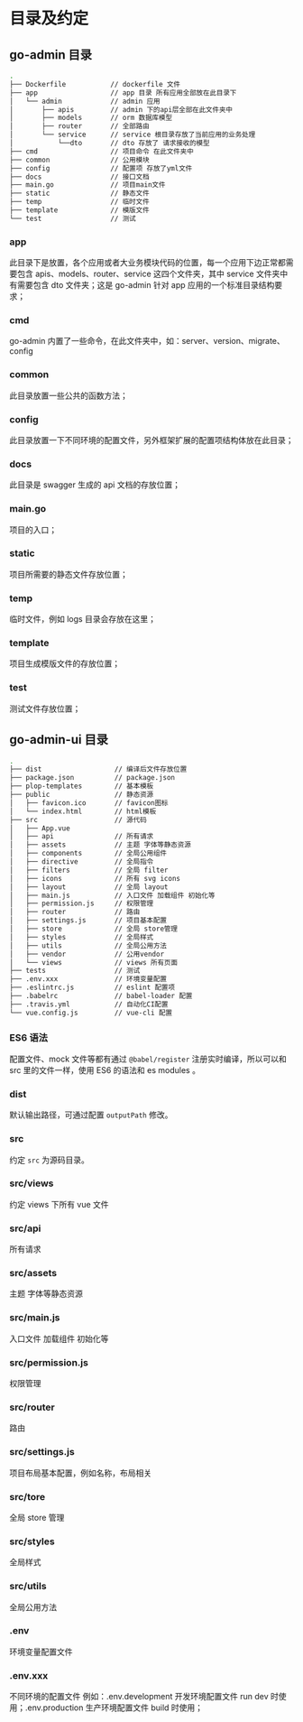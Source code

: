 # 目录及约定

## go-admin 目录

```bash
.
├── Dockerfile           // dockerfile 文件
├── app                  // app 目录 所有应用全部放在此目录下
│   └── admin            // admin 应用
│       ├── apis         // admin 下的api层全部在此文件夹中
│       ├── models       // orm 数据库模型
│       ├── router       // 全部路由
│       └── service      // service 根目录存放了当前应用的业务处理
│           └──dto       // dto 存放了 请求接收的模型
├── cmd                  // 项目命令 在此文件夹中
├── common               // 公用模块
├── config               // 配置项 存放了yml文件
├── docs                 // 接口文档
├── main.go              // 项目main文件
├── static               // 静态文件
├── temp                 // 临时文件
├── template             // 模版文件
└── test                 // 测试
```

### app

此目录下是放置，各个应用或者大业务模块代码的位置，每一个应用下边正常都需要包含 apis、models、router、service 这四个文件夹，其中 service 文件夹中有需要包含 dto 文件夹；这是 go-admin 针对 app 应用的一个标准目录结构要求；

### cmd

go-admin 内置了一些命令，在此文件夹中，如：server、version、migrate、config

### common

此目录放置一些公共的函数方法；

### config

此目录放置一下不同环境的配置文件，另外框架扩展的配置项结构体放在此目录；

### docs

此目录是 swagger 生成的 api 文档的存放位置；

### main.go

项目的入口；

### static

项目所需要的静态文件存放位置；

### temp

临时文件，例如 logs 目录会存放在这里；

### template

项目生成模版文件的存放位置；

### test

测试文件存放位置；

## go-admin-ui 目录

```bash
.
├── dist                  // 编译后文件存放位置
├── package.json          // package.json
├── plop-templates        // 基本模板
├── public                // 静态资源
│   ├── favicon.ico       // favicon图标
│   └── index.html        // html模板
├── src                   // 源代码
│   ├── App.vue
│   ├── api               // 所有请求
│   ├── assets            // 主题 字体等静态资源
│   ├── components        // 全局公用组件
│   ├── directive         // 全局指令
│   ├── filters           // 全局 filter
│   ├── icons             // 所有 svg icons
│   ├── layout            // 全局 layout
│   ├── main.js           // 入口文件 加载组件 初始化等
│   ├── permission.js     // 权限管理
│   ├── router            // 路由
│   ├── settings.js       // 项目基本配置
│   ├── store             // 全局 store管理
│   ├── styles            // 全局样式
│   ├── utils             // 全局公用方法
│   ├── vendor            // 公用vendor
│   └── views             // views 所有页面
├── tests                 // 测试
├── .env.xxx              // 环境变量配置
├── .eslintrc.js          // eslint 配置项
├── .babelrc              // babel-loader 配置
├── .travis.yml           // 自动化CI配置
└── vue.config.js         // vue-cli 配置
```

### ES6 语法

配置文件、mock 文件等都有通过 `@babel/register` 注册实时编译，所以可以和 src 里的文件一样，使用 ES6 的语法和 es modules 。

### dist

默认输出路径，可通过配置 `outputPath` 修改。

### src

约定 `src` 为源码目录。

### src/views

约定 views 下所有 vue 文件

### src/api

所有请求

### src/assets

主题 字体等静态资源

### src/main.js

入口文件 加载组件 初始化等

### src/permission.js

权限管理

### src/router

路由

### src/settings.js

项目布局基本配置，例如名称，布局相关

### src/tore

全局 store 管理

### src/styles

全局样式

### src/utils

全局公用方法

### .env

环境变量配置文件

### .env.xxx

不同环境的配置文件 例如：.env.development 开发环境配置文件 run dev 时使用；.env.production 生产环境配置文件 build 时使用；
